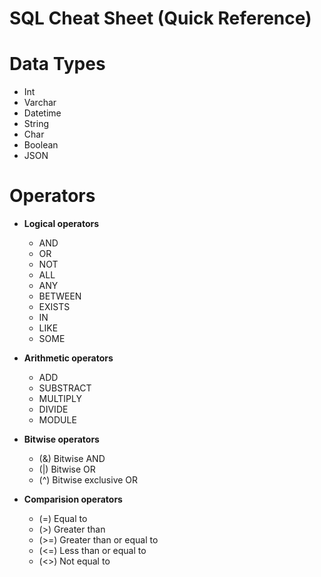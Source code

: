 # SQL Cheat Sheet (Quick Reference)

# Data Types
- Int
- Varchar
- Datetime
- String
- Char 
- Boolean
- JSON


# Operators
- **Logical operators**
  - AND
  - OR
  - NOT
  - ALL
  - ANY
  - BETWEEN
  - EXISTS
  - IN
  - LIKE
  - SOME

    
- **Arithmetic operators**
  - ADD
  - SUBSTRACT
  - MULTIPLY
  - DIVIDE
  - MODULE

- **Bitwise operators**
   - (&) Bitwise AND
   - (|) Bitwise OR
   - (^) Bitwise exclusive OR


- **Comparision operators**
   - (=) Equal to
   - (>) Greater than
   - (>=) Greater than or equal to
   - (<=) Less than or equal to
   - (<>) Not equal to 
  
 
